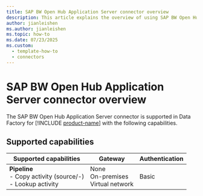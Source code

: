 ```yaml
---
title: SAP BW Open Hub Application Server connector overview
description: This article explains the overview of using SAP BW Open Hub Application Server.
author: jianleishen
ms.author: jianleishen
ms.topic: how-to
ms.date: 07/23/2025
ms.custom:
  - template-how-to
  - connectors
---
```


# SAP BW Open Hub Application Server connector overview

The SAP BW Open Hub Application Server connector is supported in Data Factory for [!INCLUDE [product-name](../includes/product-name.md)] with the following capabilities.

## Supported capabilities

| Supported capabilities                                                                 | Gateway                        | Authentication                                                                                                 |
|----------------------------------------------------------------------------------------|--------------------------------|----------------------------------------------------------------------------------------------------------------|
| **Pipeline** <br>- Copy activity (source/-)<br>- Lookup activity | None<br> On-premises<br>Virtual network | Basic |
